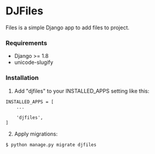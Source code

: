 DJFiles
=====

Files is a simple Django app to add files to project.

### Requirements

* Django >= 1.8
* unicode-slugify

### Installation

1. Add "djfiles" to your INSTALLED_APPS setting like this:

```
INSTALLED_APPS = [
    ...

    'djfiles',
]
```

2. Apply migrations:

```bash
$ python manage.py migrate djfiles
```

